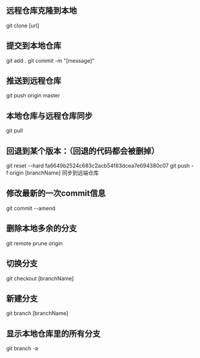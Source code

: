 

## 远程仓库克隆到本地
git clone [url]

## 提交到本地仓库
git add .
git commit -m "[message]"

## 推送到远程仓库
git push origin master

## 本地仓库与远程仓库同步
git pull

## 回退到某个版本：（回退的代码都会被删掉）
git reset --hard fa6649b2524c683c2acb54f83dcea7e694380c07
git push -f origin [branchName] 同步到远端仓库

## 修改最新的一次commit信息
git commit --amend

## 删除本地多余的分支
git remote prune origin


## 切换分支
git checkout [branchName]

## 新建分支
git branch [branchName]

## 显示本地仓库里的所有分支
git branch -a



